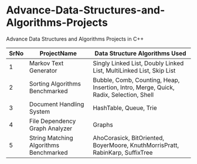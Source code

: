 # Advance-Data-Structures-and-Algorithms-Projects

Advance Data Structures and Algorithms Projects in C++

SrNo      |    ProjectName                  | Data Structure Algorithms Used
----------|---------------------            |--------------------------------
1         |  Markov Text Generator          | Singly Linked List, Doubly Linked List, MultiLinked List, Skip List
2         |  Sorting Algorithms Benchmarked | Bubble, Comb, Counting, Heap, Insertion, Intro, Merge, Quick, Radix, Selection, Shell
3         |  Document Handling System       | HashTable, Queue, Trie
4         |  File Dependency Graph Analyzer | Graphs
5         |  String Matching Algorithms Benchmarked | AhoCorasick, BitOriented, BoyerMoore, KnuthMorrisPratt, RabinKarp, SuffixTree
